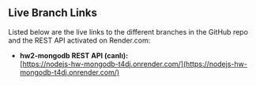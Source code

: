 ## Live Branch Links

Listed below are the live links to the different branches in the GitHub repo and the REST API activated on Render.com:

- **hw2-mongodb REST API (canlı):**  
   [https://nodejs-hw-mongodb-t4dj.onrender.com/](https://nodejs-hw-mongodb-t4dj.onrender.com/)
